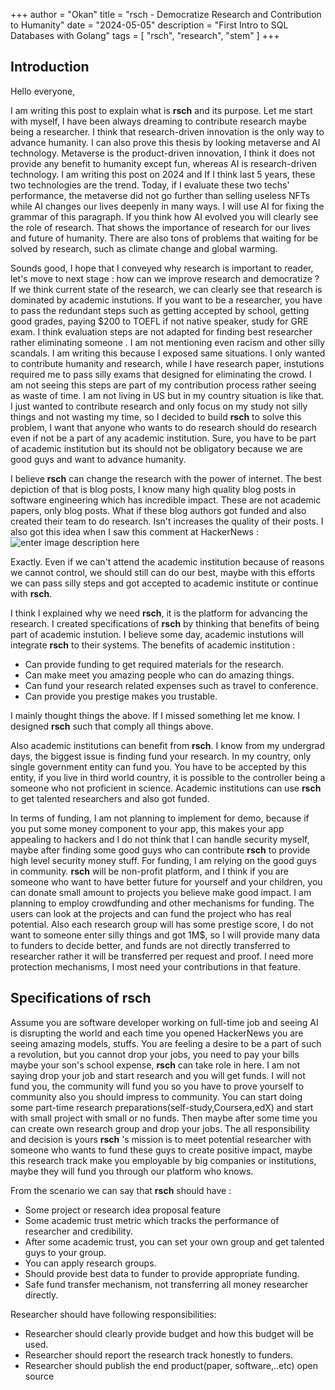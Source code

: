 +++
author = "Okan"
title = "rsch - Democratize Research and Contribution to Humanity"
date = "2024-05-05"
description = "First Intro to SQL Databases with Golang"
tags = [
    "rsch",
    "research",
    "stem"
]
+++
## Introduction
Hello everyone, 

I am writing this post to explain what is **rsch** and its purpose. Let me start with myself, I have been always dreaming to contribute research maybe being a researcher. I think that research-driven innovation is the only way to advance humanity. I can also prove this thesis by looking metaverse and AI technology. Metaverse is the product-driven innovation, I think it does not provide any benefit to humanity except fun, whereas AI is research-driven technology. I am writing this post on 2024 and If I think last 5 years, these two technologies are the trend. Today, if I evaluate these two techs' performance, the metaverse did not go further than selling useless NFTs while AI changes our lives deepenly in many ways. I will use AI for fixing the grammar of this paragraph. If you think how AI evolved you will clearly see the role of research. That shows the importance of research for our lives and future of humanity. There are also tons of problems that waiting for be solved by research, such as climate change and global warming.


Sounds good, I hope that I conveyed why research is important to reader, let's move to next stage : how can we improve research and democratize ? If we think current state of the research, we can clearly see that research is dominated by academic instutions. If you want to be a researcher, you have to pass the redundant steps such as getting accepted by school, getting good grades, paying $200 to TOEFL if not native speaker, study for GRE exam. I think evaluation steps are not adapted for finding best researcher rather eliminating someone . I am not mentioning even racism and other silly scandals. I am writing this because I exposed same situations. I only wanted to contribute humanity and research, while I have research paper, instutions required me to pass silly exams that designed for eliminating the crowd. I am not seeing this steps are part of my contribution process rather seeing as waste of time. I am not living in US but in my country situation is like that. I just wanted to contribute research and only focus on my study not silly things and not wasting my time, so I decided to build **rsch** to solve this problem, I want that anyone who wants to do research should do research even if not be a part of any academic institution. Sure, you have to be part of academic institution but its should not be obligatory because we are good guys and want to advance humanity.

I believe **rsch** can change the research with the power of internet. The best depiction of that is blog posts, I know many high quality blog posts in software engineering which has incredible impact. These are not academic papers, only blog posts. What if these blog authors got funded and also created their team to do research. Isn't increases the quality of their posts. I also got this idea when I saw this comment at HackerNews :
![enter image description here](https://i.imgur.com/sy6pu6I.png)

Exactly. Even if we can't attend the academic institution because of reasons we cannot control, we should still can do our best, maybe with this efforts we can pass silly steps and got accepted to academic institute or continue with **rsch**.

I think I explained why we need **rsch**, it is the platform for advancing the research. I created specifications of **rsch** by thinking that benefits of being part of academic instution. I believe some day, academic instutions will integrate **rsch** to their systems. The benefits of academic institution : 
-	Can provide funding to get required materials for the research.
-	Can make meet you amazing people who can do amazing things.
-	Can fund your research related expenses such as travel to conference.
-	Can provide you prestige makes you trustable.

I mainly thought things the above. If I missed something let me know. I designed **rsch** such that comply all things above.

Also academic institutions can benefit from **rsch**. I know from my undergrad days, the biggest issue is finding fund your research. In my country, only single government entity can fund you. You have to be accepted by this entity, if you live in third world country, it is possible to the controller being a someone who not proficient in science. Academic institutions can use **rsch** to get talented researchers and also got funded.

In terms of funding, I am not planning to implement for demo, because if you put some money component to your app, this makes your app appealing to hackers and I do not think that I can handle security myself, maybe after finding some good guys who can contribute **rsch** to provide high level security money stuff. For funding,  I am relying on the good guys in community. **rsch** will be non-profit platform, and I think if you are someone who want to have better future for yourself and your children, you can donate small amount to projects you believe make good impact. I am planning to employ crowdfunding and other mechanisms for funding. The users can look at the projects and can fund the project who has real potential. Also each research group will has some prestige score, I do not want to someone enter silly things and got 1M$, so I will provide many data to funders to decide better, and funds are not directly transferred to researcher rather it will be transferred per request and proof. I need more protection mechanisms, I most need your contributions in that feature. 

## Specifications of rsch

Assume you are software developer working on full-time job and seeing AI is disrupting the world and each time you opened HackerNews you are seeing amazing models, stuffs. You are feeling a desire to be a part of such a revolution, but you cannot drop your jobs, you need to pay your bills maybe your son's school expense, **rsch** can take role in here. I am not saying drop your job and start research and you will get funds. I will not fund you, the community will fund you so you have to prove yourself to community also you should impress to community. You can start doing some part-time research preparations(self-study,Coursera,edX) and start with small project with small or no funds. Then maybe after some time you can create own research group and drop your jobs. The all responsibility and decision is yours **rsch** 's mission is to meet potential researcher with someone who wants to fund these guys to create positive impact, maybe this research track make you employable by big companies or institutions, maybe they will fund you through our platform who knows.

From the scenario we can say that **rsch** should have :
- Some project or research idea proposal feature
- Some academic trust metric which tracks the performance of researcher and credibility.
- After some academic trust, you can set your own group and get talented guys to your group.
- You can apply research groups.
- Should provide best data to funder to provide appropriate funding.
- Safe fund transfer mechanism, not transferring all money researcher directly.

Researcher should have following responsibilities:
- Researcher should clearly provide budget and how this budget will be used.
- Researcher should report the research track honestly to funders.
- Researcher should publish the end product(paper, software,..etc) open source
